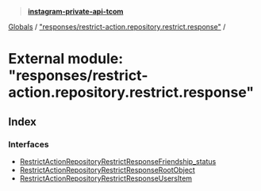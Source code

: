 > **[instagram-private-api-tcom](../README.md)**

[Globals](../README.md) / ["responses/restrict-action.repository.restrict.response"](_responses_restrict_action_repository_restrict_response_.md) /

# External module: "responses/restrict-action.repository.restrict.response"

## Index

### Interfaces

* [RestrictActionRepositoryRestrictResponseFriendship_status](../interfaces/_responses_restrict_action_repository_restrict_response_.restrictactionrepositoryrestrictresponsefriendship_status.md)
* [RestrictActionRepositoryRestrictResponseRootObject](../interfaces/_responses_restrict_action_repository_restrict_response_.restrictactionrepositoryrestrictresponserootobject.md)
* [RestrictActionRepositoryRestrictResponseUsersItem](../interfaces/_responses_restrict_action_repository_restrict_response_.restrictactionrepositoryrestrictresponseusersitem.md)